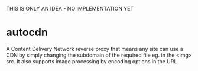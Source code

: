 THIS IS ONLY AN IDEA - NO IMPLEMENTATION YET

autocdn
=======

A Content Delivery Network reverse proxy that means any site can use a CDN by simply changing the subdomain of the required file eg. in the &lt;img> src. It also supports image processing by encoding options in the URL.
